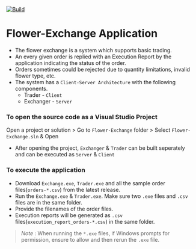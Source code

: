 [![Build](https://github.com/Triple-Shock/Flower-Exchange/actions/workflows/msbuild.yml/badge.svg?branch=main)](https://img.shields.io/github/actions/workflow/status/Triple-Shock/Flower-Exchange/msbuild.yml?logo=github&label=Build
)

# Flower-Exchange Application

- The flower exchange is a system which supports basic trading. 
- An every given order is replied with an Execution Report by the application indicating the status of the order. 
- Orders sometimes could be rejected due to quantity limitations, invalid flower type, etc.
- The system has a `Client-Server Architecture` with the following components.
	- Trader - `Client`
	- Exchanger - `Server`

### To open the source code as a Visual Studio Project

Open a project or solution > Go to `Flower-Exchange` folder > Select `Flower-Exchange.sln` & Open

- After opening the project, `Exchanger` & `Trader` can be built seperately and can be executed as `Server` & `Client`

### To execute the application

- Download `Exchange.exe`, `Trader.exe` and all the sample order files(`orders-*.csv`) from the latest release.
- Run the `Exchange.exe` & `Trader.exe`. Make sure two `.exe` files and `.csv` files are in the same folder.
- Provide the filenames of the order files.
- Execution reports will be generated as `.csv` files(`execution_report_orders-*.csv`) in the same folder.

>*Note* : When running the `*.exe` files, if Windows prompts for permission, ensure to allow and then rerun the `.exe` file.


